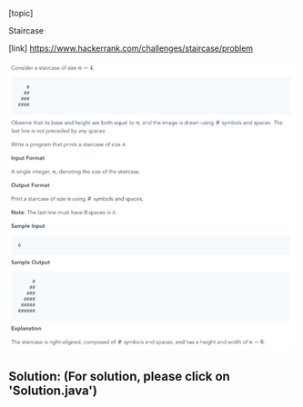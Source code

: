 [topic]

Staircase

[link]
https://www.hackerrank.com/challenges/staircase/problem


![Alt text](s.png?raw=true "Title")

## Solution: (For solution, please click on 'Solution.java')